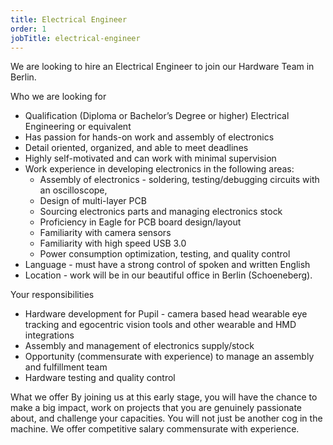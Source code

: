 ```yaml
---
title: Electrical Engineer
order: 1
jobTitle: electrical-engineer
---
```


We are looking to hire an Electrical Engineer to join our Hardware Team in Berlin. 

Who we are looking for
  + Qualification (Diploma or Bachelor’s Degree or higher) Electrical Engineering or equivalent
  + Has passion for hands-on work and assembly of electronics
  + Detail oriented, organized, and able to meet deadlines
  + Highly self-motivated and can work with minimal supervision
  + Work experience in developing electronics in the following areas:
    + Assembly of electronics - soldering, testing/debugging circuits with an oscilloscope,  
    + Design of multi-layer PCB
    + Sourcing electronics parts and managing electronics stock
    + Proficiency in Eagle for PCB board design/layout
    + Familiarity with camera sensors
    + Familiarity with high speed USB 3.0 
    + Power consumption optimization, testing, and quality control
  + Language - must have a strong control of spoken and written English
  + Location - work will be in our beautiful office in Berlin (Schoeneberg).
  
Your responsibilities
  +  Hardware development for Pupil - camera based head wearable eye tracking and egocentric vision tools and other wearable and HMD integrations
  +  Assembly and management of electronics supply/stock
  +  Opportunity (commensurate with experience) to manage an assembly and fulfillment team 
  +  Hardware testing and quality control

What we offer
By joining us at this early stage, you will have the chance to make a big impact, work on projects that you are genuinely passionate about, and challenge your capacities. You will not just be another cog in the machine. We offer competitive salary commensurate with experience. 